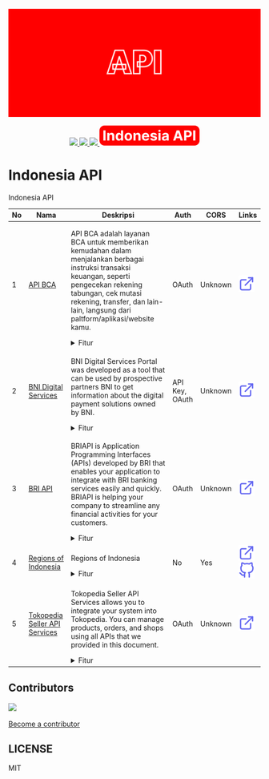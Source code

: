 [![](./public/Cover.png)](https://indonesia-api.netlify.app)

<p align="center">
  <a href="https://github.com/unej-io/app/network/members">
    <img src="https://badgen.net/github/forks/unej-io/app?color=cyan" />
  </a>
  <a href="https://github.com/unej-io/app/stargazers">
    <img src="https://badgen.net/github/stars/unej-io/app?color=yellow" />
  </a>
  <a href="https://github.com/unej-io/app/graphs/contributors">
    <img src="https://badgen.net/github/contributors/unej-io/app?color=orange" />
  </a>
  <a href="https://indonesia-api.netlify.app"><img src="./public/Badge.svg" /></a>
</p>

# Indonesia API

Indonesia API

<!-- >>>>>>>>>>>>>>>>>>>>>> INDONESIA API >>>>>>>>>>>>>>>>>>>>>> -->

| No  | Nama                                                              | Deskripsi                                                                                                                                                                                                                                                                                                                                                                                                                                                                                                                                                                                                                                                                                             | Auth           | CORS    | Links                                                                                                                                                      |
| --- | ----------------------------------------------------------------- | ----------------------------------------------------------------------------------------------------------------------------------------------------------------------------------------------------------------------------------------------------------------------------------------------------------------------------------------------------------------------------------------------------------------------------------------------------------------------------------------------------------------------------------------------------------------------------------------------------------------------------------------------------------------------------------------------------- | -------------- | ------- | ---------------------------------------------------------------------------------------------------------------------------------------------------------- |
| 1   | [API BCA](https://developer.bca.co.id/)                           | <p>API BCA adalah layanan BCA untuk memberikan kemudahan dalam menjalankan berbagai instruksi transaksi keuangan, seperti pengecekan rekening tabungan, cek mutasi rekening, transfer, dan lain-lain, langsung dari paltform/aplikasi/website kamu.</p><details><summary>Fitur</summary><ul><li>Informasi Rekening</li><li>Kuasa Pendebetan Rekening</li><li>Virtual Account untuk Biller</li><li>Transfer ke Rekening Virtual Account BCA</li><li>Quick Response Indonesian Standard (QRIS) MPM</li><li>Transfer Dana</li><li>Collection</li><li>OneKlik</li><li>Valuta Asing</li><li>Informasi Umum</li><li>Financing</li><li>FIRE</li><li>Top Up Flazz</li><li>Sakuku Commerce</li></ul></details> | OAuth          | Unknown | [![](./assets/svgs/external-link.svg)](https://developer.bca.co.id/)                                                                                       |
| 2   | [BNI Digital Services](https://digitalservices.bni.co.id/)        | <p>BNI Digital Services Portal was developed as a tool that can be used by prospective partners BNI to get information about the digital payment solutions owned by BNI.</p><details><summary>Fitur</summary><ul><li>One Gate Payment</li><li>Remittance</li><li>P2P Lending</li><li>RDN Service</li><li>Tapcash</li><li>Rate Inquiry</li><li>BNIDirect</li><li>Digiloan Consumptive Disbursement</li><li>Online Debit</li><li>Sharing Billers</li><li>Utility</li><li>BNI eCollection</li></ul></details>                                                                                                                                                                                            | API Key, OAuth | Unknown | [![](./assets/svgs/external-link.svg)](https://digitalservices.bni.co.id/)                                                                                 |
| 3   | [BRI API](https://developers.bri.co.id/)                          | <p>BRIAPI is Application Programming Interfaces (APIs) developed by BRI that enables your application to integrate with BRI banking services easily and quickly. BRIAPI is helping your company to streamline any financial activities for your customers.</p><details><summary>Fitur</summary><ul><li>BRI Direct Debit</li><li>BRIZZI</li><li>BRIVA</li><li>Transfer to BRI Account</li><li>Transfer to Other Banks</li><li>Cardless Cash Withdrawal</li><li>QRIS Merchant Presented Mode (MPM) Static</li><li>QRIS Merchant Presented Mode (MPM) Dynamic</li><li>QRIS Merchant Presented mode (MPM) Dynamic Notification</li><li>Account Statement</li><li>Account Information</li></ul></details>  | OAuth          | Unknown | [![](./assets/svgs/external-link.svg)](https://developers.bri.co.id/)                                                                                      |
| 4   | [Regions of Indonesia](https://regions-of-indonesia.netlify.app/) | <p>Regions of Indonesia</p><details><summary>Fitur</summary><ul><li>Dynamic API & Static API</li><li>Search API</li><li>Javascript client SDK</li></ul></details>                                                                                                                                                                                                                                                                                                                                                                                                                                                                                                                                     | No             | Yes     | [![](./assets/svgs/external-link.svg)](https://regions-of-indonesia.netlify.app/) [![](./assets/svgs/github.svg)](https://github.com/regions-of-indonesia) |
| 5   | [Tokopedia Seller API Services](https://developer.tokopedia.com/) | <p>Tokopedia Seller API Services allows you to integrate your system into Tokopedia. You can manage products, orders, and shops using all APIs that we provided in this document.</p><details><summary>Fitur</summary><ul><li>Webhooks API</li><li>Product API</li><li>Order API</li><li>Logistic API</li><li>Shop API</li><li>Finance API</li><li>Interaction API</li><li>Campaign API</li></ul></details>                                                                                                                                                                                                                                                                                           | OAuth          | Unknown | [![](./assets/svgs/external-link.svg)](https://developer.tokopedia.com/)                                                                                   |

<!-- <<<<<<<<<<<<<<<<<<<<<< INDONESIA API <<<<<<<<<<<<<<<<<<<<<< -->

## Contributors

<img src="https://contrib.rocks/image?repo=indonesia-api/indonesia-api&max=136&columns=17" />

[Become a contributor](./CONTRIBUTING.md)

## LICENSE

MIT
